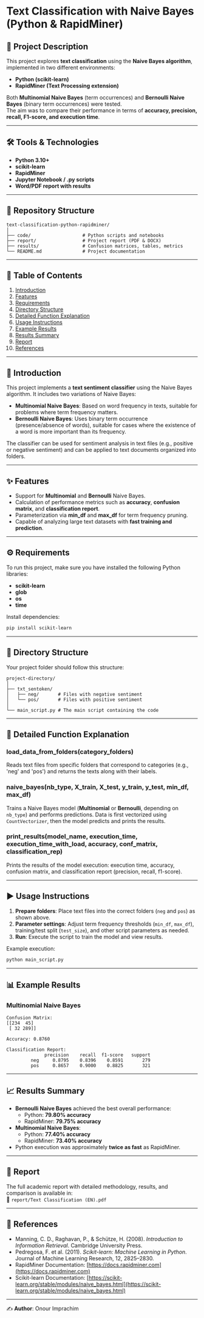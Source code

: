 # Text Classification with Naive Bayes (Python & RapidMiner)

## 📌 Project Description
This project explores **text classification** using the **Naive Bayes algorithm**, implemented in two different environments:  
- **Python (scikit-learn)**  
- **RapidMiner (Text Processing extension)**  

Both **Multinomial Naive Bayes** (term occurrences) and **Bernoulli Naive Bayes** (binary term occurrences) were tested.  
The aim was to compare their performance in terms of **accuracy, precision, recall, F1-score, and execution time**.

---

## 🛠️ Tools & Technologies
- **Python 3.10+**
- **scikit-learn**
- **RapidMiner**
- **Jupyter Notebook / .py scripts**
- **Word/PDF report with results**

---

## 📂 Repository Structure
```
text-classification-python-rapidminer/
│
├── code/                   # Python scripts and notebooks
├── report/                 # Project report (PDF & DOCX)
├── results/                # Confusion matrices, tables, metrics
└── README.md               # Project documentation
```

---

## 📖 Table of Contents
1. [Introduction](#introduction)
2. [Features](#features)
3. [Requirements](#requirements)
4. [Directory Structure](#directory-structure)
5. [Detailed Function Explanation](#detailed-function-explanation)
6. [Usage Instructions](#usage-instructions)
7. [Example Results](#example-results)
8. [Results Summary](#results-summary)
9. [Report](#report)
10. [References](#references)

---

## 🔎 Introduction
This project implements a **text sentiment classifier** using the Naive Bayes algorithm. It includes two variations of Naive Bayes:

- **Multinomial Naive Bayes**: Based on word frequency in texts, suitable for problems where term frequency matters.
- **Bernoulli Naive Bayes**: Uses binary term occurrence (presence/absence of words), suitable for cases where the existence of a word is more important than its frequency.

The classifier can be used for sentiment analysis in text files (e.g., positive or negative sentiment) and can be applied to text documents organized into folders.

---

## ✨ Features
- Support for **Multinomial** and **Bernoulli** Naive Bayes.
- Calculation of performance metrics such as **accuracy**, **confusion matrix**, and **classification report**.
- Parameterization via **min_df** and **max_df** for term frequency pruning.
- Capable of analyzing large text datasets with **fast training and prediction**.

---

## ⚙️ Requirements
To run this project, make sure you have installed the following Python libraries:

- **scikit-learn**
- **glob**
- **os**
- **time**

Install dependencies:

```bash
pip install scikit-learn
```

---

## 📁 Directory Structure
Your project folder should follow this structure:

```
project-directory/
│
├── txt_sentoken/
│   ├── neg/       # Files with negative sentiment
│   └── pos/       # Files with positive sentiment
│
└── main_script.py # The main script containing the code
```

---

## 🔧 Detailed Function Explanation

### load_data_from_folders(category_folders)
Reads text files from specific folders that correspond to categories (e.g., 'neg' and 'pos') and returns the texts along with their labels.

### naive_bayes(nb_type, X_train, X_test, y_train, y_test, min_df, max_df)
Trains a Naive Bayes model (**Multinomial** or **Bernoulli**, depending on `nb_type`) and performs predictions. Data is first vectorized using `CountVectorizer`, then the model predicts and prints the results.

### print_results(model_name, execution_time, execution_time_with_load, accuracy, conf_matrix, classification_rep)
Prints the results of the model execution: execution time, accuracy, confusion matrix, and classification report (precision, recall, f1-score).

---

## ▶️ Usage Instructions
1. **Prepare folders**: Place text files into the correct folders (`neg` and `pos`) as shown above.
2. **Parameter settings**: Adjust term frequency thresholds (`min_df`, `max_df`), training/test split (`test_size`), and other script parameters as needed.
3. **Run**: Execute the script to train the model and view results.

Example execution:
```bash
python main_script.py
```

---

## 📊 Example Results

### Multinomial Naive Bayes
```
Confusion Matrix:
[[234  45]
 [ 32 289]]

Accuracy: 0.8760

Classification Report:
              precision    recall  f1-score   support
         neg     0.8795    0.8396    0.8591       279
         pos     0.8657    0.9000    0.8825       321
```

---

## 📈 Results Summary
- **Bernoulli Naive Bayes** achieved the best overall performance:
  - Python: **79.80% accuracy**
  - RapidMiner: **79.75% accuracy**
- **Multinomial Naive Bayes**:
  - Python: **77.40% accuracy**
  - RapidMiner: **73.40% accuracy**
- Python execution was approximately **twice as fast** as RapidMiner.

---

## 📄 Report
The full academic report with detailed methodology, results, and comparison is available in:  
📂 `report/Text Classification (EN).pdf`

---

## 📜 References
- Manning, C. D., Raghavan, P., & Schütze, H. (2008). *Introduction to Information Retrieval*. Cambridge University Press.  
- Pedregosa, F. et al. (2011). *Scikit-learn: Machine Learning in Python*. Journal of Machine Learning Research, 12, 2825–2830.  
- RapidMiner Documentation: [https://docs.rapidminer.com](https://docs.rapidminer.com)  
- Scikit-learn Documentation: [https://scikit-learn.org/stable/modules/naive_bayes.html](https://scikit-learn.org/stable/modules/naive_bayes.html)  

---

✍️ **Author**: Onour Imprachim
